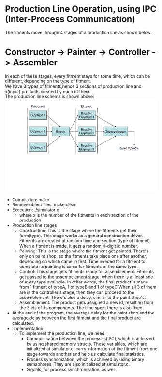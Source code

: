 # Production Line Operation, using IPC (Inter-Process Communication)

The fitments move through 4 stages of a production line as shown below.
# Constructor -> Painter -> Controller -> Assembler
In each of these stages, every fitment stays for some time, which can be different, depending on the type of fitment. \
We have 3 types of fitments,hence 3 sections of production line and x(input) products created by each of them.\
The production line schema is shown above:
![alt text](https://github.com/KGArgyropoulos/Production-Line-With-IPC/blob/master/prodLine.png)

- Compilation: make
- Remove object files: make clean
- Execution: ./simulator x
	* where x is the number of the fitments in each section of the production
- Production line stages
	* Construction: This is the stage where the fitments get their form(type). This stage works as a general construction driver. Fitments are created at random time and section (type of fitment). When a fitment is made, it gets a random 4-digit id number.
	* Painting: This is the stage where the fitment get painted. There's only on paint shop, so the fitments take place one after another, depending on which came in first. Time needed for a fitment to complete its painting is same for fitments of the same type.
	* Control: This stage gets fitments ready for assemblement. Fitments get passed to the assembelement stage, when there is at least one of every type available. In other words, the final product is made from 1 fitment of typeA, 1 of typeB and 1 of typeC.When all 3 of them are in the controller's stage, then they can proceed to the assemblement. There's also a delay, similar to the paint shop's.
	* Assemblement: The product gets assigned a new id, resulting from the 3 ids of its components. The time spent there is also fixed.
- At the end of the program, the average delay for the paint shop and the average delay between the first fitment and the final product are calculated.
- Implementation:
	* To implement the production line, we need:
		* Communication between the processes(IPC), which is achieved by using shared memory structs. These variables, which are initialized at simulator.c, carry information of the fitment from one stage towards another and help us calculate final statistics.
		* Process synchonization, which is achieved by using binary semaphores. They are also initialized at simulator.c.
		* Signals, for process synchronization, as well.
